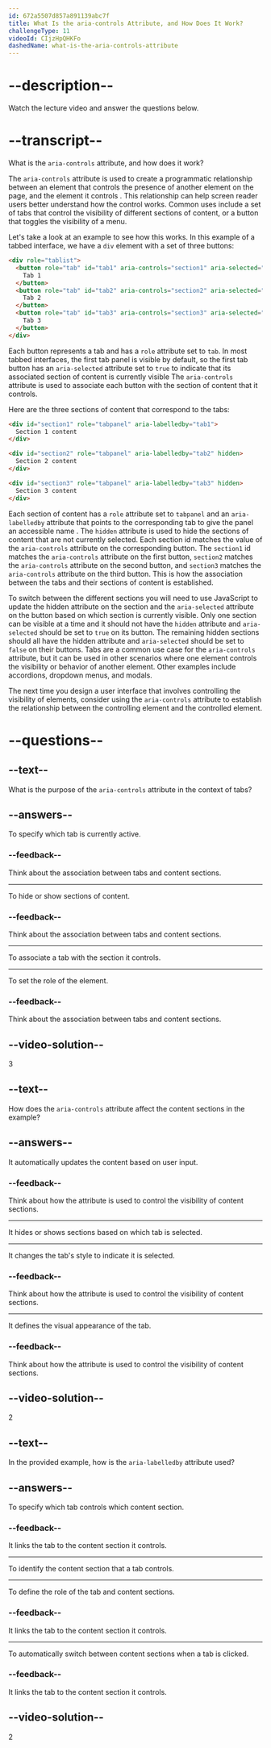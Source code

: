 ```yaml
---
id: 672a5507d857a891139abc7f
title: What Is the aria-controls Attribute, and How Does It Work?
challengeType: 11
videoId: CIjzHpQHKFo
dashedName: what-is-the-aria-controls-attribute
---
```


# --description--

Watch the lecture video and answer the questions below.

# --transcript--

What is the `aria-controls` attribute, and how does it work?

The `aria-controls` attribute is used to create a programmatic relationship between an element that controls the presence of another element on the page, and the element it controls . This relationship can help screen reader users better understand how the control works. Common uses include  a set of tabs that control the visibility of different sections of content, or a button that toggles the visibility of a menu.

Let's take a look at an example to see how this works.
In this example of a tabbed interface, we have a `div` element with a set of three buttons:

```html
<div role="tablist">
  <button role="tab" id="tab1" aria-controls="section1" aria-selected="true">
    Tab 1
  </button>
  <button role="tab" id="tab2" aria-controls="section2" aria-selected="false">
    Tab 2
  </button>
  <button role="tab" id="tab3" aria-controls="section3" aria-selected="false">
    Tab 3
  </button>
</div>
```

Each button represents a tab and has a `role` attribute set to `tab`. In most tabbed interfaces, the first tab panel is visible by default, so the first tab button has an `aria-selected` attribute set to `true` to indicate that its associated section of content is currently visible The `aria-controls` attribute is used to associate each button with the section of content that it controls.

Here are the three sections of content that correspond to the tabs:

```html
<div id="section1" role="tabpanel" aria-labelledby="tab1">
  Section 1 content
</div>

<div id="section2" role="tabpanel" aria-labelledby="tab2" hidden>
  Section 2 content
</div>

<div id="section3" role="tabpanel" aria-labelledby="tab3" hidden>
  Section 3 content
</div>
```

Each section of content has a `role` attribute set to `tabpanel` and an `aria-labelledby` attribute that points to the corresponding tab to give the panel an accessible name . The `hidden` attribute is used to hide the sections of content that are not currently selected. Each section id matches the value of the `aria-controls` attribute on the corresponding button. The `section1` id matches the `aria-controls` attribute on the first button, `section2` matches the `aria-controls` attribute on the second button, and `section3` matches the `aria-controls` attribute on the third button. This is how the association between the tabs and their sections of content is established.

To switch between the different sections you will need to use JavaScript to update the hidden attribute on the section and the `aria-selected` attribute on the button based on which section is currently visible. Only one section can be visible at a time and it should not have the `hidden` attribute and `aria-selected` should be set to `true` on its button. The remaining hidden sections should all have the hidden attribute and `aria-selected` should be set to `false` on their buttons.
Tabs are a common use case for the `aria-controls` attribute, but it can be used in other scenarios where one element controls the visibility or behavior of another element. Other examples include accordions, dropdown menus, and modals.

The next time you design a user interface that involves controlling the visibility  of elements, consider using the `aria-controls` attribute to establish the relationship between the controlling element and the controlled element.

# --questions--

## --text--

What is the purpose of the `aria-controls` attribute in the context of tabs?

## --answers--

To specify which tab is currently active.

### --feedback--

Think about the association between tabs and content sections.

---

To hide or show sections of content.

### --feedback--

Think about the association between tabs and content sections.

---

To associate a tab with the section it controls.

---

To set the role of the element.

### --feedback--

Think about the association between tabs and content sections.

## --video-solution--

3

## --text--

How does the `aria-controls` attribute affect the content sections in the example?

## --answers--

It automatically updates the content based on user input.

### --feedback--

Think about how the attribute is used to control the visibility of content sections.

---

It hides or shows sections based on which tab is selected.

---

It changes the tab's style to indicate it is selected.

### --feedback--

Think about how the attribute is used to control the visibility of content sections.

---

It defines the visual appearance of the tab.

### --feedback--

Think about how the attribute is used to control the visibility of content sections.

## --video-solution--

2

## --text--

In the provided example, how is the `aria-labelledby` attribute used?

## --answers--

To specify which tab controls which content section.

### --feedback--

It links the tab to the content section it controls.

---

To identify the content section that a tab controls.

---

To define the role of the tab and content sections.

### --feedback--

It links the tab to the content section it controls.

---

To automatically switch between content sections when a tab is clicked.

### --feedback--

It links the tab to the content section it controls.

## --video-solution--

2
